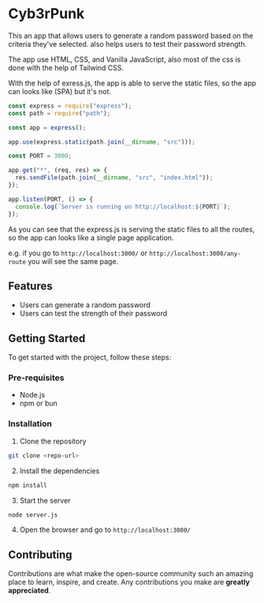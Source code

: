# Cyb3rPunk

This an app that allows users to generate a random password based on the criteria they've selected. also helps users to test their password strength.

The app use HTML, CSS, and Vanilla JavaScript, also most of the css is done with the help of Tailwind CSS.

With the help of exress.js, the app is able to serve the static files, so the app can looks like (SPA) but it's not.

```javascript
const express = require("express");
const path = require("path");

const app = express();

app.use(express.static(path.join(__dirname, "src")));

const PORT = 3000;

app.get("*", (req, res) => {
  res.sendFile(path.join(__dirname, "src", "index.html"));
});

app.listen(PORT, () => {
  console.log(`Server is running on http://localhost:${PORT}`);
});

```

As you can see that the express.js is serving the static files to all the routes, so the app can looks like a single page application.

e.g. if you go to `http://localhost:3000/` or `http://localhost:3000/any-route` you will see the same page.


## Features

- Users can generate a random password
- Users can test the strength of their password

## Getting Started

To get started with the project, follow these steps:

### Pre-requisites

- Node.js
- npm or bun

### Installation

1. Clone the repository

```bash
git clone <repo-url>
```

2. Install the dependencies

```bash
npm install
```

3. Start the server

```bash
node server.js
```

4. Open the browser and go to `http://localhost:3000/`

## Contributing

Contributions are what make the open-source community such an amazing place to learn, inspire, and create. Any contributions you make are **greatly appreciated**.
